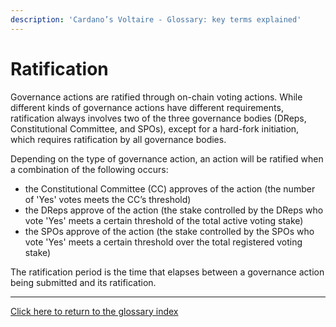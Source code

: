 ```yaml
---
description: 'Cardano’s Voltaire - Glossary: key terms explained'
---
```


# Ratification

Governance actions are ratified through on-chain voting actions. While different kinds of governance actions have different requirements, ratification always involves two of the three governance bodies (DReps, Constitutional Committee, and SPOs), except for a hard-fork initiation, which requires ratification by all governance bodies.&#x20;

Depending on the type of governance action, an action will  be ratified when a combination of the following occurs:

* the Constitutional Committee (CC) approves of the action (the number of 'Yes' votes meets the CC’s threshold)
* the DReps approve of the action (the stake controlled by the DReps who vote 'Yes' meets a certain threshold of the total active voting stake)
* the SPOs approve of the action (the stake controlled by the SPOs who vote 'Yes' meets a certain threshold over the total registered voting stake)

The ratification period is the time that elapses between a governance action being submitted and its ratification.

***

[Click here to return to the glossary index](../../../cardano/cardano-governance/key-terms/general-glossary/)
